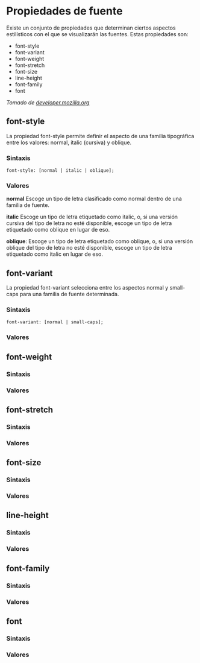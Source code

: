 # Propiedades de fuente
Existe un conjunto de propiedades que determinan ciertos aspectos estilísticos con el que se visualizarán las fuentes. Estas propiedades son: 

* font-style
* font-variant
* font-weight
* font-stretch
* font-size
* line-height
* font-family
* font

_Tomado de [developer.mozilla.org](https://developer.mozilla.org/es/docs/Web/CSS/font)_

## font-style
La propiedad font-style permite definir el aspecto de una familia tipográfica entre los valores: normal, italic (cursiva) y oblique.

### Sintaxis
```
font-style: [normal | italic | oblique];
```
### Valores

**normal**
Escoge un tipo de letra clasificado como normal dentro de una familia de fuente.

**italic**
Escoge un tipo de letra etiquetado como italic, o, si una versión cursiva del tipo de letra no esté disponible, escoge un tipo de letra etiquetado como oblique en lugar de eso.

**oblique**: 
Escoge un tipo de letra etiquetado como oblique, o, si una versión oblique del tipo de letra no esté disponible, escoge un tipo de letra etiquetado como italic en lugar de eso. 

## font-variant
La propiedad font-variant selecciona entre los aspectos normal y small-caps para una familia de fuente determinada.
### Sintaxis
```
font-variant: [normal | small-caps];
```
### Valores

## font-weight
### Sintaxis
### Valores

## font-stretch
### Sintaxis
### Valores

## font-size
### Sintaxis
### Valores

## line-height
### Sintaxis
### Valores

## font-family
### Sintaxis
### Valores

## font
### Sintaxis
### Valores